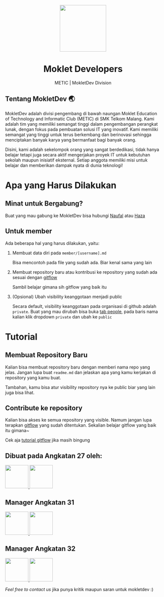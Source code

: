 <p align="center">
  <a href="https://nextjs.org"></a>
    <img src="https://avatars.githubusercontent.com/u/94826842?s=200&v=4" height="150">
  </a>
</p>

<h1 align="center">
  Moklet Developers
</h1>
<p align="center">
  METIC | MokletDev Division
</p>

## Tentang MokletDev 🌏

MokletDev adalah divisi pengembang di bawah naungan Moklet Education of Technology and Informatic Club (METIC) di SMK Telkom Malang. Kami adalah tim yang memiliki semangat tinggi dalam pengembangan perangkat lunak, dengan fokus pada pembuatan solusi IT yang inovatif. Kami memiliki semangat yang tinggi untuk terus berkembang dan berinovasi sehingga menciptakan banyak karya yang bermanfaat bagi banyak orang.

Disini, kami adalah sekelompok orang yang sangat berdedikasi, tidak hanya belajar tetapi juga secara aktif mengerjakan proyek IT untuk kebutuhan sekolah maupun inisiatif eksternal. Setiap anggota memiliki misi untuk belajar dan memberikan dampak nyata di dunia teknologi!

# Apa yang Harus Dilakukan

## Minat untuk Bergabung?

Buat yang mau gabung ke MokletDev bisa hubungi [Naufal](https://github.com/naufalnrsmitter20/) atau [Haza](https://github.com/hazz01/)

## Untuk member

Ada beberapa hal yang harus dilakukan, yaitu:

1. Membuat data diri pada `member/[username].md`

   Bisa mencontoh pada file yang sudah ada. Biar kenal sama yang lain

2. Membuat repository baru atau kontribusi ke repository yang sudah ada sesuai dengan [gitflow](https://github.com/mokletdev/.github/blob/master/guide/contributing.md)

   Sambil belajar gimana sih gitflow yang baik itu

3. (Opsional) Ubah visibility keanggotaan menjadi public

   Secara default, visibility keanggotaan pada organisasi di github adalah `private`. Buat yang mau dirubah bisa buka [tab people](https://github.com/orgs/mokletdev/people), pada baris nama kalian klik dropdown `private` dan ubah ke `public`

# Tutorial

## Membuat Repository Baru

Kalian bisa membuat repository baru dengan memberi nama repo yang jelas. Jangan lupa buat `readme.md` dan jelaskan apa yang kamu kerjakan di repository yang kamu buat.

Tambahan, kamu bisa atur visibility repository nya ke public biar yang lain juga bisa lihat.

## Contribute ke repository

Kalian bisa akses ke semua repository yang visible. Namum jangan lupa terapkan [gitflow](https://github.com/mokletdev/.github/blob/master/guide/contributing.md) yang sudah ditentukan. Sekalian belajar gitflow yang baik itu gimana~

Cek aja [tutorial gitflow](https://github.com/mokletdev/.github/blob/master/guide/contributing.md) jika masih bingung

## Dibuat pada Angkatan 27 oleh:

<a href="https://tlkm.id/hasimy">
<img src="https://avatars.githubusercontent.com/u/51184185?v=4" width="75">
</a>
<a href="https://mas.angkasa27.com/">
<img src="https://avatars0.githubusercontent.com/u/41984181?s=400&u=7a60dbe01be2b8d6d518410ec0197fac58e7ec5a&v=4" width="75" >
</a>

## Manager Angkatan 31

<a href="https://link.benspace.xyz">
<img src="https://avatars.githubusercontent.com/u/83589651" width="75" >
</a>
<a href="https://www.ahsanzizan.xyz/">
<img src="https://avatars.githubusercontent.com/u/116133300" width="75">
</a>

## Manager Angkatan 32

<a href="https://naufalnr.my.moklet.org/">
<img src="https://avatars.githubusercontent.com/u/128666209" width="75">
</a>
<a href="https://hazanasrullah.framer.ai/">
<img src="https://avatars.githubusercontent.com/u/67396697" width="75" >
</a>

_Feel free to contact us_ jika punya kritik maupun saran untuk mokletdev :)
